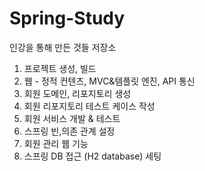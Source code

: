 # Spring-Study
인강을 통해 만든 것들 저장소 

1. 프로젝트 생성, 빌드
2. 웹 - 정적 컨텐츠, MVC&템플릿 엔진, API 통신
3. 회원 도메인, 리포지토리 생성
4. 회원 리포지토리 테스트 케이스 작성
5. 회원 서비스 개발 & 테스트
6. 스프링 빈,의존 관계 설정
7. 회원 관리 웹 기능 
8. 스프링 DB 접근 (H2 database) 세팅 
